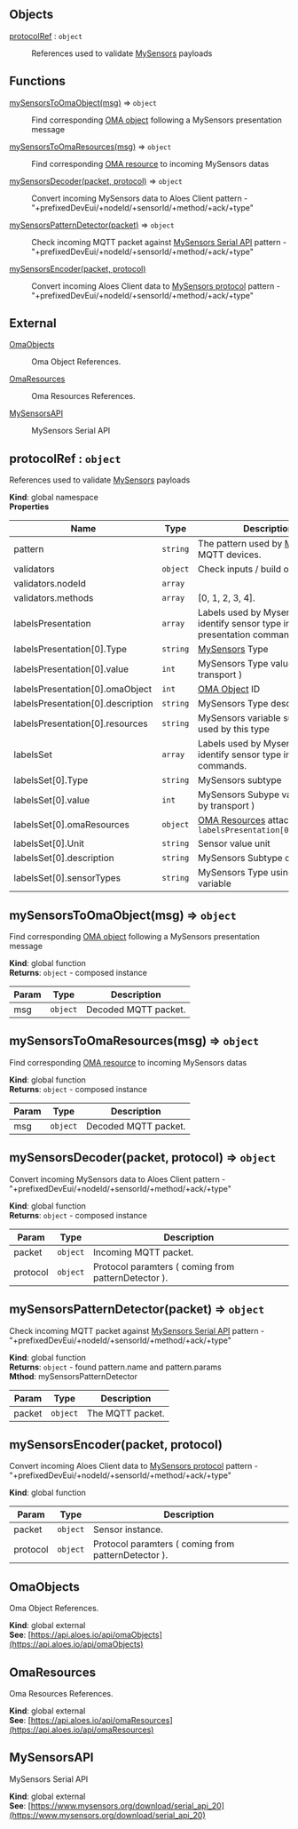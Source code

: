 ## Objects

<dl>
<dt><a href="#protocolRef">protocolRef</a> : <code>object</code></dt>
<dd><p>References used to validate <a href="/mysensors/#mysensorsapi">MySensors</a> payloads</p>
</dd>
</dl>

## Functions

<dl>
<dt><a href="#mySensorsToOmaObject">mySensorsToOmaObject(msg)</a> ⇒ <code>object</code></dt>
<dd><p>Find corresponding <a href="/mysensors/#omaobjects">OMA object</a> following a MySensors presentation message</p>
</dd>
<dt><a href="#mySensorsToOmaResources">mySensorsToOmaResources(msg)</a> ⇒ <code>object</code></dt>
<dd><p>Find corresponding <a href="/mysensors/#omaresources">OMA resource</a> to incoming MySensors datas</p>
</dd>
<dt><a href="#mySensorsDecoder">mySensorsDecoder(packet, protocol)</a> ⇒ <code>object</code></dt>
<dd><p>Convert incoming MySensors data to Aloes Client
pattern - &quot;+prefixedDevEui/+nodeId/+sensorId/+method/+ack/+type&quot;</p>
</dd>
<dt><a href="#mySensorsPatternDetector">mySensorsPatternDetector(packet)</a> ⇒ <code>object</code></dt>
<dd><p>Check incoming MQTT packet against <a href="/mysensors/#mysensorsapi">MySensors Serial API</a>
pattern - &quot;+prefixedDevEui/+nodeId/+sensorId/+method/+ack/+type&quot;</p>
</dd>
<dt><a href="#mySensorsEncoder">mySensorsEncoder(packet, protocol)</a></dt>
<dd><p>Convert incoming Aloes Client data to <a href="/mysensors/#mysensorsapi">MySensors protocol</a>
pattern - &quot;+prefixedDevEui/+nodeId/+sensorId/+method/+ack/+type&quot;</p>
</dd>
</dl>

## External

<dl>
<dt><a href="#external_OmaObjects">OmaObjects</a></dt>
<dd><p>Oma Object References.</p>
</dd>
<dt><a href="#external_OmaResources">OmaResources</a></dt>
<dd><p>Oma Resources References.</p>
</dd>
<dt><a href="#external_MySensorsAPI">MySensorsAPI</a></dt>
<dd><p>MySensors Serial API</p>
</dd>
</dl>

<a name="protocolRef"></a>

## protocolRef : <code>object</code>
References used to validate [MySensors](/mysensors/#mysensorsapi) payloads

**Kind**: global namespace  
**Properties**

| Name | Type | Description |
| --- | --- | --- |
| pattern | <code>string</code> | The pattern used by [MySensors](/mysensors/#mysensorsapi) MQTT devices. |
| validators | <code>object</code> | Check inputs / build outputs |
| validators.nodeId | <code>array</code> |  |
| validators.methods | <code>array</code> | [0, 1, 2, 3, 4]. |
| labelsPresentation | <code>array</code> | Labels used by Mysensors to identify sensor type in presentation commands. |
| labelsPresentation[0].Type | <code>string</code> | [MySensors](/mysensors/#mysensorsapi) Type |
| labelsPresentation[0].value | <code>int</code> | MySensors Type value ( used by transport ) |
| labelsPresentation[0].omaObject | <code>int</code> | [OMA Object](/mysensors/#omaobjects) ID |
| labelsPresentation[0].description | <code>string</code> | MySensors Type description |
| labelsPresentation[0].resources | <code>string</code> | MySensors variable subtype used by this type |
| labelsSet | <code>array</code> | Labels used by Mysensors to identify sensor type in Set/req commands. |
| labelsSet[0].Type | <code>string</code> | MySensors subtype |
| labelsSet[0].value | <code>int</code> | MySensors Subype value ( used by transport ) |
| labelsSet[0].omaResources | <code>object</code> | [OMA Resources](/mysensors/#omaresources) attached to `labelsPresentation[0].omaObject` |
| labelsSet[0].Unit | <code>string</code> | Sensor value unit |
| labelsSet[0].description | <code>string</code> | MySensors Subtype description |
| labelsSet[0].sensorTypes | <code>string</code> | MySensors Type using this variable |

<a name="mySensorsToOmaObject"></a>

## mySensorsToOmaObject(msg) ⇒ <code>object</code>
Find corresponding [OMA object](/mysensors/#omaobjects) following a MySensors presentation message

**Kind**: global function  
**Returns**: <code>object</code> - composed instance  

| Param | Type | Description |
| --- | --- | --- |
| msg | <code>object</code> | Decoded MQTT packet. |

<a name="mySensorsToOmaResources"></a>

## mySensorsToOmaResources(msg) ⇒ <code>object</code>
Find corresponding [OMA resource](/mysensors/#omaresources) to incoming MySensors datas

**Kind**: global function  
**Returns**: <code>object</code> - composed instance  

| Param | Type | Description |
| --- | --- | --- |
| msg | <code>object</code> | Decoded MQTT packet. |

<a name="mySensorsDecoder"></a>

## mySensorsDecoder(packet, protocol) ⇒ <code>object</code>
Convert incoming MySensors data to Aloes Client
pattern - "+prefixedDevEui/+nodeId/+sensorId/+method/+ack/+type"

**Kind**: global function  
**Returns**: <code>object</code> - composed instance  

| Param | Type | Description |
| --- | --- | --- |
| packet | <code>object</code> | Incoming MQTT packet. |
| protocol | <code>object</code> | Protocol paramters ( coming from patternDetector ). |

<a name="mySensorsPatternDetector"></a>

## mySensorsPatternDetector(packet) ⇒ <code>object</code>
Check incoming MQTT packet against [MySensors Serial API](/mysensors/#mysensorsapi)
pattern - "+prefixedDevEui/+nodeId/+sensorId/+method/+ack/+type"

**Kind**: global function  
**Returns**: <code>object</code> - found pattern.name and pattern.params  
**Mthod**: mySensorsPatternDetector  

| Param | Type | Description |
| --- | --- | --- |
| packet | <code>object</code> | The MQTT packet. |

<a name="mySensorsEncoder"></a>

## mySensorsEncoder(packet, protocol)
Convert incoming Aloes Client data to [MySensors protocol](/mysensors/#mysensorsapi)
pattern - "+prefixedDevEui/+nodeId/+sensorId/+method/+ack/+type"

**Kind**: global function  

| Param | Type | Description |
| --- | --- | --- |
| packet | <code>object</code> | Sensor instance. |
| protocol | <code>object</code> | Protocol paramters ( coming from patternDetector ). |

<a name="external_OmaObjects"></a>

## OmaObjects
Oma Object References.

**Kind**: global external  
**See**: [https://api.aloes.io/api/omaObjects](https://api.aloes.io/api/omaObjects)  
<a name="external_OmaResources"></a>

## OmaResources
Oma Resources References.

**Kind**: global external  
**See**: [https://api.aloes.io/api/omaResources](https://api.aloes.io/api/omaResources)  
<a name="external_MySensorsAPI"></a>

## MySensorsAPI
MySensors Serial API

**Kind**: global external  
**See**: [https://www.mysensors.org/download/serial_api_20](https://www.mysensors.org/download/serial_api_20)  
